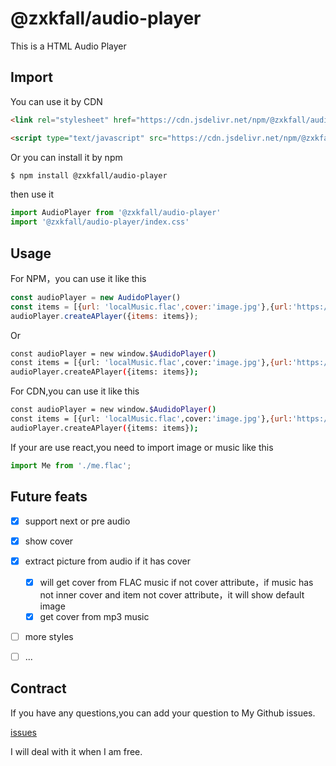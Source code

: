 # @zxkfall/audio-player

This is a HTML Audio Player

## Import

You can use it by CDN

```html
<link rel="stylesheet" href="https://cdn.jsdelivr.net/npm/@zxkfall/audio-player/dist/style.css">

<script type="text/javascript" src="https://cdn.jsdelivr.net/npm/@zxkfall/audio-player/dist/index.js"></script>
```

Or you can install it by npm

```bash
$ npm install @zxkfall/audio-player
```

then use it

```js
import AudioPlayer from '@zxkfall/audio-player'
import '@zxkfall/audio-player/index.css'
```

## Usage

For NPM，you can use it like this

```js
const audioPlayer = new AudidoPlayer()
const items = [{url: 'localMusic.flac',cover:'image.jpg'},{url:'https://me.mp3',cover:'https://image.png'}];
audioPlayer.createAPlayer({items: items});
```

Or

```bash
const audioPlayer = new window.$AudidoPlayer()
const items = [{url: 'localMusic.flac',cover:'image.jpg'},{url:'https://me.mp3',cover:'https://image.png'}];
audioPlayer.createAPlayer({items: items});
```

For CDN,you can use it like this

```bash
const audioPlayer = new window.$AudidoPlayer()
const items = [{url: 'localMusic.flac',cover:'image.jpg'},{url:'https://me.mp3',cover:'https://image.png'}];
audioPlayer.createAPlayer({items: items});
```

If your are use react,you need to import image or music like this

```js
import Me from './me.flac';
```

## Future feats

- [x] support next or pre audio
- [x] show cover
- [x] extract picture from audio if it has cover
  - [x] will get cover from FLAC music if not cover attribute，if music has not inner cover and item not cover attribute，it will show default image
  - [x] get cover from mp3 music
- [ ] more styles
- [ ] ...



## Contract

If you have any questions,you can add your question to My Github issues.

[issues](https://github.com/zxkfall/audio-player)

I will deal with it when I am free.
